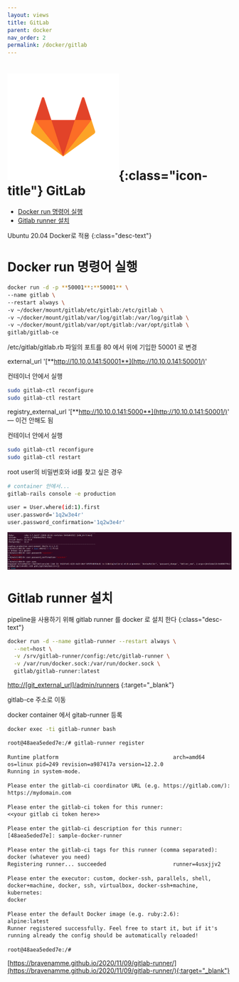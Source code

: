 ```yaml
---
layout: views
title: GitLab
parent: docker
nav_order: 2
permalink: /docker/gitlab
---
```


# ![gitlab icon](/assets/images/icon/gitlab-icon-rgb.png){:class="icon-title"} GitLab

* [Docker run 명령어 실행](#docker-run-명령어-실행)
* [Gitlab runner 설치](#gitlab-runner-설치)

Ubuntu 20.04 Docker로 적용
{:class="desc-text"}

# Docker run 명령어 실행

```bash
docker run -d -p **50001**:**50001** \
--name gitlab \
--restart always \
-v ~/docker/mount/gitlab/etc/gitlab:/etc/gitlab \
-v ~/docker/mount/gitlab/var/log/gitlab:/var/log/gitlab \
-v ~/docker/mount/gitlab/var/opt/gitlab:/var/opt/gitlab \
gitlab/gitlab-ce

```

/etc/gitlab/gitlab.rb  파일의 포트를 80 에서 위에 기입한 50001 로 변경 

external_url '[**http://10.10.0.141:50001**](http://10.10.0.141:50001/)'

컨테이너 안에서 실행

```bash
sudo gitlab-ctl reconfigure
sudo gitlab-ctl restart
```

registry_external_url '[**http://10.10.0.141:5000**](http://10.10.0.141:50001/)' — 이건 안해도 됨

컨테이너 안에서 실행

```bash
sudo gitlab-ctl reconfigure
sudo gitlab-ctl restart
```

root user의 비밀번호와 id를 찾고 싶은 경우

```bash
# container 안에서...
gitlab-rails console -e production
```

```bash
user = User.where(id:1).first
user.password='1q2w3e4r'
user.password_confirmation='1q2w3e4r'
```

![gitlab root user password find](/assets/images/views/docker/gitlab/Untitled.png)

# Gitlab runner 설치

pipeline을 사용하기 위해 gitlab runner 를 docker 로 설치 한다
{:class="desc-text"}

```bash
docker run -d --name gitlab-runner --restart always \
  --net=host \
  -v /srv/gitlab-runner/config:/etc/gitlab-runner \
  -v /var/run/docker.sock:/var/run/docker.sock \
  gitlab/gitlab-runner:latest
```

[http://[git_external_url]/admin/runners](http://10.10.0.141:50001/admin/runners) {:target="_blank"}

gitlab-ce 주소로 이동

docker container 에서 gitab-runner 등록

```bash
docker exec -ti gitlab-runner bash
```

```
root@48aea5eded7e:/# gitlab-runner register

Runtime platform                                    arch=amd64 os=linux pid=249 revision=a987417a version=12.2.0
Running in system-mode.

Please enter the gitlab-ci coordinator URL (e.g. https://gitlab.com/):
https://mydomain.com

Please enter the gitlab-ci token for this runner:
<<your gitlab ci token here>>

Please enter the gitlab-ci description for this runner:
[48aea5eded7e]: sample-docker-runner

Please enter the gitlab-ci tags for this runner (comma separated):
docker (whatever you need)
Registering runner... succeeded                     runner=4usxjjv2

Please enter the executor: custom, docker-ssh, parallels, shell, docker+machine, docker, ssh, virtualbox, docker-ssh+machine, kubernetes:
docker

Please enter the default Docker image (e.g. ruby:2.6):
alpine:latest
Runner registered successfully. Feel free to start it, but if it's running already the config should be automatically reloaded!

root@48aea5eded7e:/#
```

[https://bravenamme.github.io/2020/11/09/gitlab-runner/](https://bravenamme.github.io/2020/11/09/gitlab-runner/){:target="_blank"}